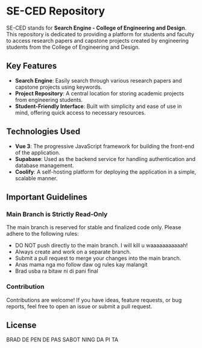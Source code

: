 # SE-CED Repository
SE-CED stands for **Search Engine - College of Engineering and Design**. This repository is dedicated to providing a platform for students and faculty to access research papers and capstone projects created by engineering students from the College of Engineering and Design.

## Key Features
- **Search Engine**: Easily search through various research papers and capstone projects using keywords.
- **Project Repository**: A central location for storing academic projects from engineering students.
- **Student-Friendly Interface**: Built with simplicity and ease of use in mind, offering quick access to necessary resources.

## Technologies Used
- **Vue 3**: The progressive JavaScript framework for building the front-end of the application.
- **Supabase**: Used as the backend service for handling authentication and database management.
- **Coolify**: A self-hosting platform for deploying the application in a simple, scalable manner.

## Important Guidelines
### Main Branch is Strictly Read-Only
The main branch is reserved for stable and finalized code only. Please adhere to the following rules:

- DO NOT push directly to the main branch. I will kill u waaaaaaaaaaah!
- Always create and work on a separate branch.
- Submit a pull request to merge your changes into the main branch.
- Anas mama nga mo follow daw og rules kay malangit
- Brad usba ra bitaw ni di pani final

### Contribution
Contributions are welcome! If you have ideas, feature requests, or bug reports, feel free to open an issue or submit a pull request.

## License
BRAD DE PEN DE PAS SABOT NING DA PI TA
